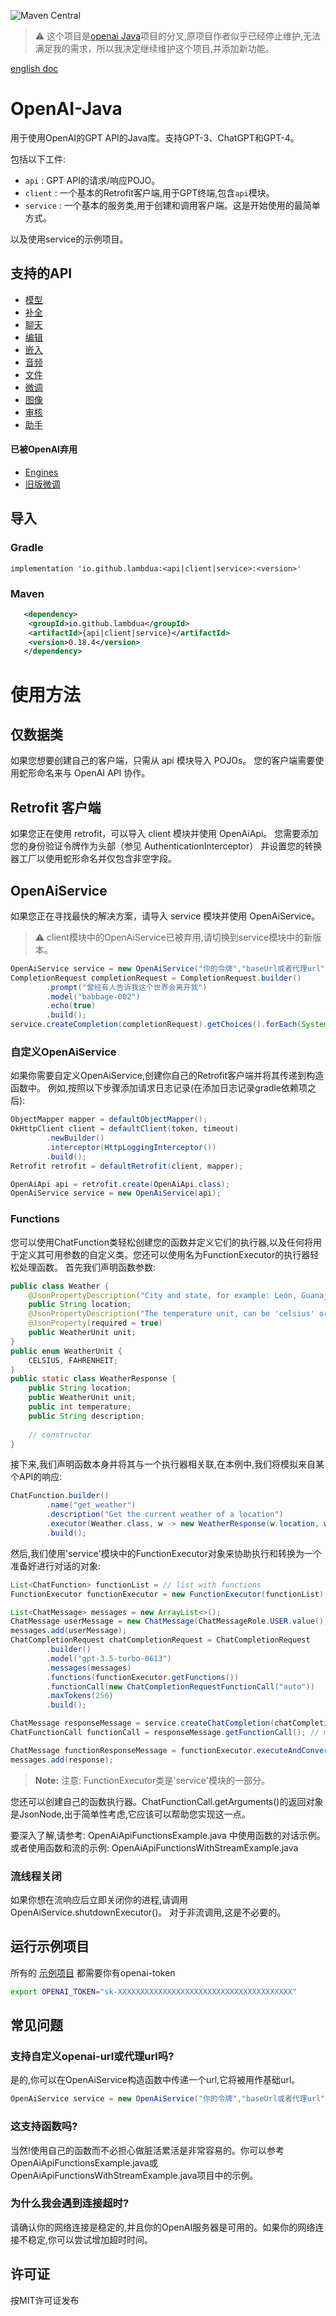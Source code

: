 ![Maven Central](https://img.shields.io/maven-central/v/io.github.lambdua/service?color=blue)

> ⚠️ 这个项目是[openai Java](https://github.com/TheoKanning/openai-java)项目的分叉,原项目作者似乎已经停止维护,无法满足我的需求，所以我决定继续维护这个项目,并添加新功能。

[english doc](README-EN.md)
# OpenAI-Java
用于使用OpenAI的GPT API的Java库。支持GPT-3、ChatGPT和GPT-4。

包括以下工件:
- `api` : GPT API的请求/响应POJO。
- `client` : 一个基本的Retrofit客户端,用于GPT终端,包含`api`模块。
- `service` : 一个基本的服务类,用于创建和调用客户端。这是开始使用的最简单方式。

以及使用service的示例项目。

## 支持的API
- [模型](https://platform.openai.com/docs/api-reference/models)
- [补全](https://platform.openai.com/docs/api-reference/completions)
- [聊天](https://platform.openai.com/docs/api-reference/chat/create)
- [编辑](https://platform.openai.com/docs/api-reference/edits)
- [嵌入](https://platform.openai.com/docs/api-reference/embeddings)
- [音频](https://platform.openai.com/docs/api-reference/audio)
- [文件](https://platform.openai.com/docs/api-reference/files)
- [微调](https://platform.openai.com/docs/api-reference/fine-tuning)
- [图像](https://platform.openai.com/docs/api-reference/images)
- [审核](https://platform.openai.com/docs/api-reference/moderations)
- [助手](https://platform.openai.com/docs/api-reference/assistants)

#### 已被OpenAI弃用
- [Engines](https://platform.openai.com/docs/api-reference/engines)
- [旧版微调](https://platform.openai.com/docs/guides/legacy-fine-tuning)

## 导入

### Gradle
`implementation 'io.github.lambdua:<api|client|service>:<version>'`

### Maven
```xml
   <dependency>
    <groupId>io.github.lambdua</groupId>
    <artifactId>{api|client|service}</artifactId>
    <version>0.18.4</version>       
   </dependency>
```

# 使用方法
## 仅数据类
如果您想要创建自己的客户端，只需从 api 模块导入 POJOs。
您的客户端需要使用蛇形命名来与 OpenAI API 协作。

## Retrofit 客户端
如果您正在使用 retrofit，可以导入 client 模块并使用 OpenAiApi。
您需要添加您的身份验证令牌作为头部（参见 AuthenticationInterceptor）
并设置您的转换器工厂以使用蛇形命名并仅包含非空字段。

## OpenAiService
如果您正在寻找最快的解决方案，请导入 service 模块并使用 OpenAiService。

> ⚠️ client模块中的OpenAiService已被弃用,请切换到service模块中的新版本。

```java
OpenAiService service = new OpenAiService("你的令牌","baseUrl或者代理url");
CompletionRequest completionRequest = CompletionRequest.builder()
        .prompt("曾经有人告诉我这个世界会离开我")
        .model("babbage-002")
        .echo(true)
        .build();
service.createCompletion(completionRequest).getChoices().forEach(System.out::println);
```

### 自定义OpenAiService
如果你需要自定义OpenAiService,创建你自己的Retrofit客户端并将其传递到构造函数中。
例如,按照以下步骤添加请求日志记录(在添加日志记录gradle依赖项之后):

```java
ObjectMapper mapper = defaultObjectMapper();
OkHttpClient client = defaultClient(token, timeout)
        .newBuilder()
        .interceptor(HttpLoggingInterceptor())
        .build();
Retrofit retrofit = defaultRetrofit(client, mapper);

OpenAiApi api = retrofit.create(OpenAiApi.class);
OpenAiService service = new OpenAiService(api);

```
### Functions
您可以使用ChatFunction类轻松创建您的函数并定义它们的执行器,以及任何将用于定义其可用参数的自定义类。您还可以使用名为FunctionExecutor的执行器轻松处理函数。
首先我们声明函数参数:
```java
public class Weather {
    @JsonPropertyDescription("City and state, for example: León, Guanajuato")
    public String location;
    @JsonPropertyDescription("The temperature unit, can be 'celsius' or 'fahrenheit'")
    @JsonProperty(required = true)
    public WeatherUnit unit;
}
public enum WeatherUnit {
    CELSIUS, FAHRENHEIT;
}
public static class WeatherResponse {
    public String location;
    public WeatherUnit unit;
    public int temperature;
    public String description;
    
    // constructor
}
```

接下来,我们声明函数本身并将其与一个执行器相关联,在本例中,我们将模拟来自某个API的响应:
```java
ChatFunction.builder()
        .name("get_weather")
        .description("Get the current weather of a location")
        .executor(Weather.class, w -> new WeatherResponse(w.location, w.unit, new Random().nextInt(50), "sunny"))
        .build();
```

然后,我们使用'service'模块中的FunctionExecutor对象来协助执行和转换为一个准备好进行对话的对象:
```java
List<ChatFunction> functionList = // list with functions
FunctionExecutor functionExecutor = new FunctionExecutor(functionList);

List<ChatMessage> messages = new ArrayList<>();
ChatMessage userMessage = new ChatMessage(ChatMessageRole.USER.value(), "Tell me the weather in Barcelona.");
messages.add(userMessage);
ChatCompletionRequest chatCompletionRequest = ChatCompletionRequest
        .builder()
        .model("gpt-3.5-turbo-0613")
        .messages(messages)
        .functions(functionExecutor.getFunctions())
        .functionCall(new ChatCompletionRequestFunctionCall("auto"))
        .maxTokens(256)
        .build();

ChatMessage responseMessage = service.createChatCompletion(chatCompletionRequest).getChoices().get(0).getMessage();
ChatFunctionCall functionCall = responseMessage.getFunctionCall(); // might be null, but in this case it is certainly a call to our 'get_weather' function.

ChatMessage functionResponseMessage = functionExecutor.executeAndConvertToMessageHandlingExceptions(functionCall);
messages.add(response);
```
> **Note:** 注意: FunctionExecutor类是'service'模块的一部分。

您还可以创建自己的函数执行器。ChatFunctionCall.getArguments()的返回对象是JsonNode,出于简单性考虑,它应该可以帮助您实现这一点。

要深入了解,请参考: OpenAiApiFunctionsExample.java 中使用函数的对话示例。 或者使用函数和流的示例: OpenAiApiFunctionsWithStreamExample.java

### 流线程关闭
如果你想在流响应后立即关闭你的进程,请调用OpenAiService.shutdownExecutor()。
对于非流调用,这是不必要的。


## 运行示例项目
所有的 [示例项目](example/src/main/java/example/OpenAiApiExample.java) 都需要你有openai-token
```bash
export OPENAI_TOKEN="sk-XXXXXXXXXXXXXXXXXXXXXXXXXXXXXXXXXXXXXXX"
```

## 常见问题
### 支持自定义openai-url或代理url吗?
是的,你可以在OpenAiService构造函数中传递一个url,它将被用作基础url。
```java
OpenAiService service = new OpenAiService("你的令牌","baseUrl或者代理url");
```

### 这支持函数吗?
当然!使用自己的函数而不必担心做脏活累活是非常容易的。你可以参考OpenAiApiFunctionsExample.java或OpenAiApiFunctionsWithStreamExample.java项目中的示例。

### 为什么我会遇到连接超时?
请确认你的网络连接是稳定的,并且你的OpenAI服务器是可用的。如果你的网络连接不稳定,你可以尝试增加超时时间。

## 许可证
按MIT许可证发布




